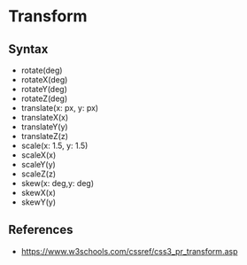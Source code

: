 # Transform

## Syntax
* rotate(deg)
* rotateX(deg)
* rotateY(deg)
* rotateZ(deg)
* translate(x: px, y: px)
* translateX(x)
* translateY(y)
* translateZ(z)
* scale(x: 1.5, y: 1.5)
* scaleX(x)
* scaleY(y)
* scaleZ(z)
* skew(x: deg,y: deg)
* skewX(x)
* skewY(y)

## References
* https://www.w3schools.com/cssref/css3_pr_transform.asp
